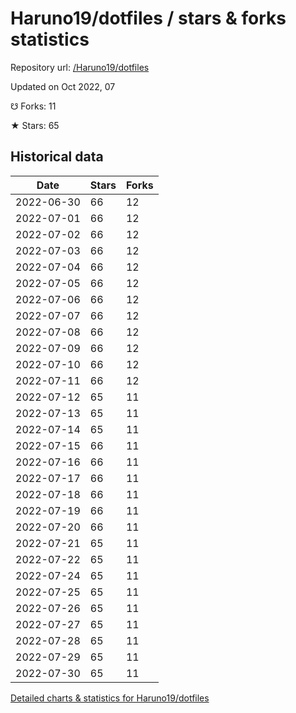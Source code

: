 # Haruno19/dotfiles / stars & forks statistics

Repository url: [/Haruno19/dotfiles](https://github.com/Haruno19/dotfiles)

Updated on Oct 2022, 07

☋ Forks: 11

★ Stars: 65

## Historical data
| Date | Stars | Forks |
|------|-------|-------|
| 2022-06-30 | 66 | 12 | 
| 2022-07-01 | 66 | 12 | 
| 2022-07-02 | 66 | 12 | 
| 2022-07-03 | 66 | 12 | 
| 2022-07-04 | 66 | 12 | 
| 2022-07-05 | 66 | 12 | 
| 2022-07-06 | 66 | 12 | 
| 2022-07-07 | 66 | 12 | 
| 2022-07-08 | 66 | 12 | 
| 2022-07-09 | 66 | 12 | 
| 2022-07-10 | 66 | 12 | 
| 2022-07-11 | 66 | 12 | 
| 2022-07-12 | 65 | 11 | 
| 2022-07-13 | 65 | 11 | 
| 2022-07-14 | 65 | 11 | 
| 2022-07-15 | 66 | 11 | 
| 2022-07-16 | 66 | 11 | 
| 2022-07-17 | 66 | 11 | 
| 2022-07-18 | 66 | 11 | 
| 2022-07-19 | 66 | 11 | 
| 2022-07-20 | 66 | 11 | 
| 2022-07-21 | 65 | 11 | 
| 2022-07-22 | 65 | 11 | 
| 2022-07-24 | 65 | 11 | 
| 2022-07-25 | 65 | 11 | 
| 2022-07-26 | 65 | 11 | 
| 2022-07-27 | 65 | 11 | 
| 2022-07-28 | 65 | 11 | 
| 2022-07-29 | 65 | 11 | 
| 2022-07-30 | 65 | 11 | 


[Detailed charts & statistics for Haruno19/dotfiles](https://reviewgithub.com/rep/Haruno19/dotfiles)
